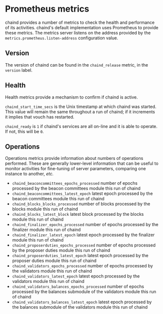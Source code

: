 # Prometheus metrics
chaind provides a number of metrics to check the health and performance of its activities.  chaind's default implementation uses Prometheus to provide these metrics.  The metrics server listens on the address provided by the `metrics.prometheus.listen-address` configuration value.

## Version
The version of chaind can be found in the `chaind_release` metric, in the `version` label.

## Health
Health metrics provide a mechanism to confirm if chaind is active.

`chaind_start_time_secs` is the Unix timestamp at which chaind was started.  This value will remain the same throughout a run of chaind; if it increments it implies that vouch has restarted.

`chaind_ready` is `1` if chaind's services are all on-line and it is able to operate.  If not, this will be `0`.

## Operations
Operations metrics provide information about numbers of operations performed.  These are generally lower-level information that can be useful to monitor activities for fine-tuning of server parameters, comparing one instance to another, _etc._

  - `chaind_beaconcommittees_epochs_processed` number of epochs processed by the beacon committees module this run of chaind
  - `chaind_beaconcommittees_latest_epoch` latest epoch processed by the beacon committees module this run of chaind
  - `chaind_blocks_blocks_processed` number of blocks processed by the blocks module this run of chaind
  - `chaind_blocks_latest_block` latest block processed by the blocks module this run of chaind
  - `chaind_finalizer_epochs_processed` number of epochs processed by the finalizer module this run of chaind
  - `chaind_finalizer_latest_epoch` latest epoch processed by the finalizer module this run of chaind
  - `chaind_proposerduties_epochs_processed` number of epochs processed by the proposer duties module this run of chaind
  - `chaind_proposerduties_latest_epoch` latest epoch processed by the proposer duties module this run of chaind
  - `chaind_validators_epochs_processed` number of epochs processed by the validators module this run of chaind
  - `chaind_validators_latest_epoch` latest epoch processed by the validators module this run of chaind
  - `chaind_validators_balances_epochs_processed` number of epochs processed by the balances submodule of the validators module this run of chaind
  - `chaind_validators_balances_latest_epoch` latest epoch processed by the balances submodule of the validators module this run of chaind
